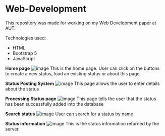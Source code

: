 # Web-Development
This repository was made for working on my Web Development paper at AUT.  <br>

Technologies used: 
* HTML
* Bootstrap 5
* JavaScript

<b>Home page</b>
![image](https://user-images.githubusercontent.com/12677108/120128976-41dd7180-c217-11eb-971f-902da560bd98.png)
This is the home page. User can click on the buttons to create a new status, load an existing status or about this page.

<b>Status Posting System</b>
![image](https://user-images.githubusercontent.com/12677108/120128915-25413980-c217-11eb-85d3-f29b9d47331c.png)
This page allows the user to enter details about the status

<b>Processing Status page</b>
![image](https://user-images.githubusercontent.com/12677108/120128771-ec08c980-c216-11eb-8748-57d575b2219f.png)
This page tells the user that the status has been successfully added into the database

<b>Search status</b>
![image](https://user-images.githubusercontent.com/12677108/120129236-b44e5180-c217-11eb-9d8b-02c1a7d3a3e6.png)
User can search for a status by name

<b>Status information</b>
![image](https://user-images.githubusercontent.com/12677108/120129368-f2e40c00-c217-11eb-82cf-a81d7857ef01.png)
This is the status information returned by the server.
